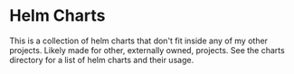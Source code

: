 # Helm Charts

This is a collection of helm charts that don't fit inside any of my other projects. Likely made for other, externally owned, projects. See the charts directory for a list of helm charts and their usage.
